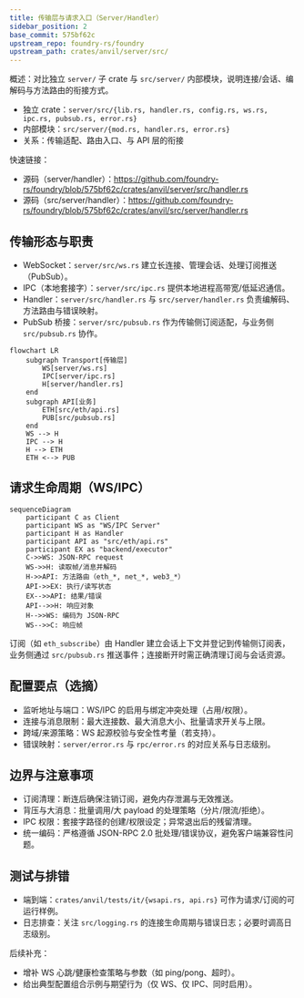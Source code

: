 ```yaml
---
title: 传输层与请求入口（Server/Handler）
sidebar_position: 2
base_commit: 575bf62c
upstream_repo: foundry-rs/foundry
upstream_path: crates/anvil/server/src/
---
```


概述：对比独立 `server/` 子 crate 与 `src/server/` 内部模块，说明连接/会话、编解码与方法路由的衔接方式。

- 独立 crate：`server/src/{lib.rs, handler.rs, config.rs, ws.rs, ipc.rs, pubsub.rs, error.rs}`
- 内部模块：`src/server/{mod.rs, handler.rs, error.rs}`
- 关系：传输适配、路由入口、与 API 层的衔接

快速链接：
- 源码（server/handler）：https://github.com/foundry-rs/foundry/blob/575bf62c/crates/anvil/server/src/handler.rs
- 源码（src/server/handler）：https://github.com/foundry-rs/foundry/blob/575bf62c/crates/anvil/src/server/handler.rs

## 传输形态与职责

- WebSocket：`server/src/ws.rs` 建立长连接、管理会话、处理订阅推送（PubSub）。
- IPC（本地套接字）：`server/src/ipc.rs` 提供本地进程高带宽/低延迟通信。
- Handler：`server/src/handler.rs` 与 `src/server/handler.rs` 负责编解码、方法路由与错误映射。
- PubSub 桥接：`server/src/pubsub.rs` 作为传输侧订阅适配，与业务侧 `src/pubsub.rs` 协作。

```mermaid
flowchart LR
	subgraph Transport[传输层]
		WS[server/ws.rs]
		IPC[server/ipc.rs]
		H[server/handler.rs]
	end
	subgraph API[业务]
		ETH[src/eth/api.rs]
		PUB[src/pubsub.rs]
	end
	WS --> H
	IPC --> H
	H --> ETH
	ETH <--> PUB
```

## 请求生命周期（WS/IPC）

```mermaid
sequenceDiagram
	participant C as Client
	participant WS as "WS/IPC Server"
	participant H as Handler
	participant API as "src/eth/api.rs"
	participant EX as "backend/executor"
	C->>WS: JSON-RPC request
	WS->>H: 读取帧/消息并解码
	H->>API: 方法路由（eth_*, net_*, web3_*）
	API->>EX: 执行/读写状态
	EX-->>API: 结果/错误
	API-->>H: 响应对象
	H-->>WS: 编码为 JSON-RPC
	WS-->>C: 响应帧
```

订阅（如 `eth_subscribe`）由 Handler 建立会话上下文并登记到传输侧订阅表，业务侧通过 `src/pubsub.rs` 推送事件；连接断开时需正确清理订阅与会话资源。

## 配置要点（选摘）

- 监听地址与端口：WS/IPC 的启用与绑定冲突处理（占用/权限）。
- 连接与消息限制：最大连接数、最大消息大小、批量请求开关与上限。
- 跨域/来源策略：WS 起源校验与安全性考量（若支持）。
- 错误映射：`server/error.rs` 与 `rpc/error.rs` 的对应关系与日志级别。

## 边界与注意事项

- 订阅清理：断连后确保注销订阅，避免内存泄漏与无效推送。
- 背压与大消息：批量调用/大 payload 的处理策略（分片/限流/拒绝）。
- IPC 权限：套接字路径的创建/权限设定；异常退出后的残留清理。
- 统一编码：严格遵循 JSON-RPC 2.0 批处理/错误协议，避免客户端兼容性问题。

## 测试与排错

- 端到端：`crates/anvil/tests/it/{wsapi.rs, api.rs}` 可作为请求/订阅的可运行样例。
- 日志排查：关注 `src/logging.rs` 的连接生命周期与错误日志；必要时调高日志级别。

后续补充：
- 增补 WS 心跳/健康检查策略与参数（如 ping/pong、超时）。
- 给出典型配置组合示例与期望行为（仅 WS、仅 IPC、同时启用）。
